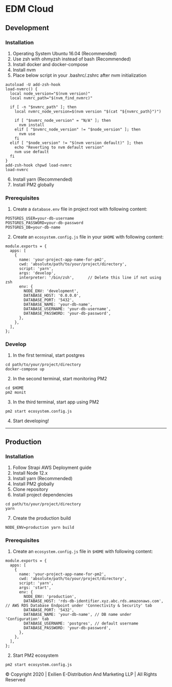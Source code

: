# EDM Cloud

## Development

### Installation

1. Operating System Ubuntu 16.04 (Recommended)
2. Use zsh with ohmyzsh instead of bash (Recommended)
3. Install docker and docker-compose
4. Install nvm
5. Place below script in your .bashrc/.zshrc after nvm initialization

```
autoload -U add-zsh-hook
load-nvmrc() {
  local node_version="$(nvm version)"
  local nvmrc_path="$(nvm_find_nvmrc)"

  if [ -n "$nvmrc_path" ]; then
    local nvmrc_node_version=$(nvm version "$(cat "${nvmrc_path}")")

    if [ "$nvmrc_node_version" = "N/A" ]; then
      nvm install
    elif [ "$nvmrc_node_version" != "$node_version" ]; then
      nvm use
    fi
  elif [ "$node_version" != "$(nvm version default)" ]; then
    echo "Reverting to nvm default version"
    nvm use default
  fi
}
add-zsh-hook chpwd load-nvmrc
load-nvmrc
```

6. Install yarn (Recommended)
7. Install PM2 globally

### Prerequisites

1. Create a `database.env` file in project root with following content:

```
POSTGRES_USER=your-db-username
POSTGRES_PASSWORD=your-db-password
POSTGRES_DB=your-db-name
```

2. Create an `ecosystem.config.js` file in your `$HOME` with following content:

```
module.exports = {
  apps: [
    {
      name: 'your-project-app-name-for-pm2',
      cwd: 'absolute/path/to/your/project/directory',
      script: 'yarn',
      args: 'develop',
      interpreter: '/bin/zsh',      // Delete this line if not using zsh
      env: {
        NODE_ENV: 'development',
        DATABASE_HOST: '0.0.0.0',
        DATABASE_PORT: '5432',
        DATABASE_NAME: 'your-db-name',
        DATABASE_USERNAME: 'your-db-username',
        DATABASE_PASSWORD: 'your-db-password',
      },
    },
  ],
};

```

### Develop

1. In the first terminal, start postgres

```
cd path/to/your/project/directory
docker-compose up
```

2. In the second terminal, start monitoring PM2

```
cd $HOME
pm2 monit
```

3. In the third terminal, start app using PM2

```
pm2 start ecosystem.config.js
```

4. Start developing!

---

## Production

### Installation

1. Follow Strapi AWS Deployment guide
2. Install Node 12.x
3. Install yarn (Recommended)
4. Install PM2 globally
5. Clone repository
6. Install project dependencies

```
cd path/to/your/project/directory
yarn
```

7. Create the production build

```
NODE_ENV=production yarn build
```

### Prerequisites

1. Create an `ecosystem.config.js` file in `$HOME` with following content:

```
module.exports = {
  apps: [
    {
      name: 'your-project-app-name-for-pm2',
      cwd: 'absolute/path/to/your/project/directory',
      script: 'yarn',
      args: 'start',
      env: {
        NODE_ENV: 'production',
        DATABASE_HOST: 'rds-db-identifier.xyz.abc.rds.amazonaws.com', // AWS RDS Database Endpoint under 'Connectivity & Security' tab
        DATABASE_PORT: '5432',
        DATABASE_NAME: 'your-db-name', // DB name under 'Configuration' tab
        DATABASE_USERNAME: 'postgres', // default username
        DATABASE_PASSWORD: 'your-db-password',
      },
    },
  ],
};
```

2. Start PM2 ecosystem

```
pm2 start ecosystem.config.js
```

© Copyright 2020 | Exilien E-Distribution And Marketing LLP | All Rights Reserved
